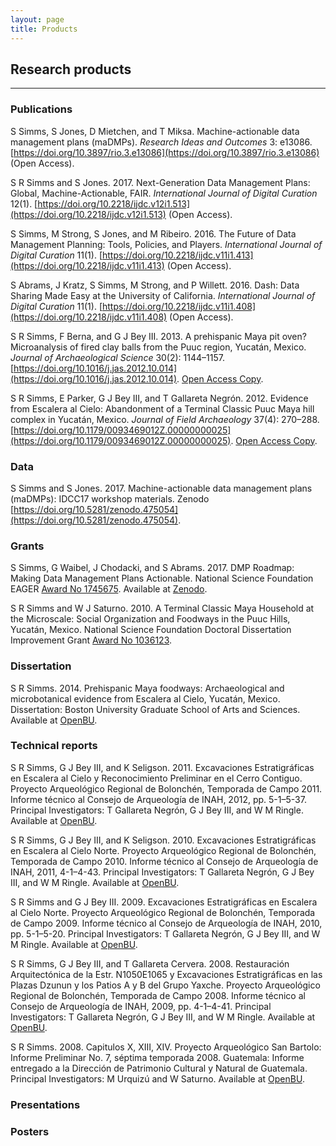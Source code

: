 ```yaml
---
layout: page
title: Products
---
```


## Research products
---
### Publications
S Simms, S Jones, D Mietchen, and T Miksa. Machine-actionable data management plans (maDMPs). *Research Ideas and Outcomes* 3: e13086. [https://doi.org/10.3897/rio.3.e13086](https://doi.org/10.3897/rio.3.e13086) (Open Access).

S R Simms and S Jones. 2017. Next-Generation Data Management Plans: Global, Machine-Actionable, FAIR. *International Journal of Digital Curation* 12(1). [https://doi.org/10.2218/ijdc.v12i1.513](https://doi.org/10.2218/ijdc.v12i1.513) (Open Access).

S Simms, M Strong, S Jones, and M Ribeiro. 2016. The Future of Data Management Planning: Tools, Policies, and Players. *International Journal of Digital Curation* 11(1). [https://doi.org/10.2218/ijdc.v11i1.413](https://doi.org/10.2218/ijdc.v11i1.413) (Open Access).

S Abrams, J Kratz, S Simms, M Strong, and P Willett. 2016. Dash: Data Sharing Made Easy at the University of California. *International Journal of Digital Curation* 11(1). [https://doi.org/10.2218/ijdc.v11i1.408](https://doi.org/10.2218/ijdc.v11i1.408) (Open Access).

S R Simms, F Berna, and G J Bey III. 2013. A prehispanic Maya pit oven? Microanalysis of fired clay balls from the Puuc region, Yucatán, Mexico. *Journal of Archaeological Science* 30(2): 1144–1157. [https://doi.org/10.1016/j.jas.2012.10.014](https://doi.org/10.1016/j.jas.2012.10.014). [Open Access Copy](https://hdl.handle.net/2144/7339).

S R Simms, E Parker, G J Bey III, and T Gallareta Negrón. 2012. Evidence from Escalera al Cielo: Abandonment of a Terminal Classic Puuc Maya hill complex in Yucatán, Mexico. *Journal of Field Archaeology* 37(4): 270–288. [https://doi.org/10.1179/0093469012Z.00000000025](https://doi.org/10.1179/0093469012Z.00000000025). [Open Access Copy](https://hdl.handle.net/2144/7338).

### Data
S Simms and S Jones. 2017. Machine-actionable data management plans (maDMPs): IDCC17 workshop materials. Zenodo [https://doi.org/10.5281/zenodo.475054](https://doi.org/10.5281/zenodo.475054).

### Grants
S Simms, G Waibel, J Chodacki, and S Abrams. 2017. DMP Roadmap: Making Data Management Plans Actionable. National Science Foundation EAGER [Award No 1745675](https://www.nsf.gov/awardsearch/showAward?AWD_ID=1745675&HistoricalAwards=false). Available at [Zenodo](http://doi.org/10.5281/zenodo.887371).

S R Simms and W J Saturno. 2010. A Terminal Classic Maya Household at the Microscale: Social Organization and Foodways in the Puuc Hills, Yucatán, Mexico. National Science Foundation Doctoral Dissertation Improvement Grant [Award No 1036123](https://www.nsf.gov/awardsearch/showAward?AWD_ID=1036123&HistoricalAwards=false).

### Dissertation
S R Simms. 2014. Prehispanic Maya foodways: Archaeological and microbotanical evidence from Escalera al Cielo, Yucatán, Mexico. Dissertation: Boston University Graduate School of Arts and Sciences. Available at [OpenBU](https://hdl.handle.net/2144/14269).

### Technical reports
S R Simms, G J Bey III, and K Seligson. 2011. Excavaciones Estratigráficas en Escalera al Cielo y Reconocimiento Preliminar en el Cerro Contiguo. Proyecto Arqueológico Regional de Bolonchén, Temporada de Campo 2011. Informe técnico al Consejo de Arqueología de INAH, 2012, pp. 5-1–5-37. Principal Investigators: T Gallareta Negrón, G J Bey III, and W M Ringle. Available at [OpenBU](https://hdl.handle.net/2144/10689).

S R Simms, G J Bey III, and K Seligson. 2010. Excavaciones Estratigráficas en Escalera al Cielo Norte. Proyecto Arqueológico Regional de Bolonchén, Temporada de Campo 2010. Informe técnico al Consejo de Arqueología de INAH, 2011, 4-1–4-43. Principal Investigators: T Gallareta Negrón, G J Bey III, and W M Ringle. Available at [OpenBU](https://hdl.handle.net/2144/10691).

S R Simms and G J Bey III. 2009. Excavaciones Estratigráficas en Escalera al Cielo Norte. Proyecto Arqueológico Regional de Bolonchén, Temporada de Campo 2009. Informe técnico al Consejo de Arqueología de INAH, 2010, pp. 5-1–5-20. Principal Investigators: T Gallareta Negrón, G J Bey III, and W M Ringle. Available at [OpenBU](https://hdl.handle.net/2144/10690).

S R Simms, G J Bey III, and T Gallareta Cervera. 2008. Restauración Arquitectónica de la Estr. N1050E1065 y Excavaciones Estratigráficas en las Plazas Dzunun y los Patios A y B del Grupo Yaxche. Proyecto Arqueológico Regional de Bolonchén, Temporada de Campo 2008. Informe técnico al Consejo de Arqueología de INAH, 2009, pp. 4-1–4-41. Principal Investigators: T Gallareta Negrón, G J Bey III, and W M Ringle. Available at [OpenBU](https://hdl.handle.net/2144/10692).

S R Simms. 2008. Capitulos X, XIII, XIV. Proyecto Arqueológico San Bartolo: Informe Preliminar No. 7, séptima temporada 2008. Guatemala: Informe entregado a la Dirección de Patrimonio Cultural y Natural de Guatemala. Principal Investigators: M Urquizú and W Saturno. Available at [OpenBU](https://hdl.handle.net/2144/10696).

### Presentations


### Posters